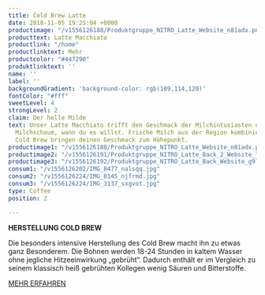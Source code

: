 ```yaml
---
title: Cold Brew Latte
date: 2018-11-05 19:25:04 +0000
productimage: "/v1556126188/Produktgruppe_NITRO_Latte_Website_n81adx.png"
producttext: Latte Macchiato
productlink: "/home"
productlinktext: Mehr
productcolor: "#447290"
produktlinktext: ''
name: ''
label: ''
backgroundGradient: 'background-color: rgb(109,114,120)'
fontColor: "#fff"
sweetLevel: 4
strongLevel: 2
claim: Der helle Milde
text: Unser Latte Macchiato trifft den Geschmack der Milchintusiasten durch frischem
  Milchschaum, wann du es willst. Frische Milch aus der Region kombiniert mit echtem
  Cold Brew bringen deinen Geschmack zum Höhepunkt.
productimage1: "/v1556126188/Produktgruppe_NITRO_Latte_Website_n81adx.png"
productimage2: "/v1556126191/Produktgruppe_NITRO_Latte_Back_2_Website_lgqsfg.png"
productimage3: "/v1556126192/Produktgruppe_NITRO_Latte_Back_Website_g9lrng.png"
consum1: "/v1556126202/IMG_8477_nalsqq.jpg"
consum2: "/v1556126224/IMG_8145_njfrmd.jpg"
consum3: "/v1556126224/IMG_3137_sxgvot.jpg"
type: Coffee
position: 2

---
```

**HERSTELLUNG COLD BREW**

Die besonders intensive Herstellung des Cold Brew macht ihn zu etwas ganz Besonderem. Die Bohnen werden 18-24 Stunden in kaltem Wasser ohne jegliche Hitzeeinwirkung „gebrüht“. Dadurch enthält er im Vergleich zu seinem klassisch heiß gebrühten Kollegen wenig Säuren und Bitterstoffe.

[MEHR ERFAHREN](https://dock-18.de/events/herkunft/)